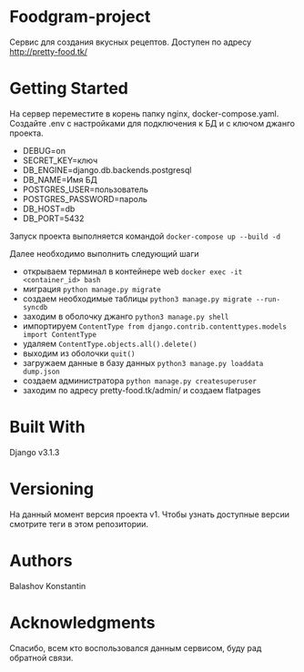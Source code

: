 
# Foodgram-project
Сервис для создания вкусных рецептов.
Доступен по адресу 
http://pretty-food.tk/

# Getting Started
На сервер переместите в корень  папку nginx, docker-compose.yaml.
Создайте .env с настройками для подключения к БД и с ключом джанго проекта.
- DEBUG=on
- SECRET_KEY=ключ
- DB_ENGINE=django.db.backends.postgresql
- DB_NAME=Имя БД
- POSTGRES_USER=пользователь
- POSTGRES_PASSWORD=пароль
- DB_HOST=db
- DB_PORT=5432


Запуск проекта выполняется командой `docker-compose up --build -d`
 
Далее необходимо выполнить следующий шаги
 - открываем терминал в контейнере web `docker exec -it <container_id> bash`
 - миграция `python manage.py migrate`
 - создаем необходимые таблицы `python3 manage.py migrate --run-syncdb`
 - заходим в оболочку джанго `python3 manage.py shell`
 - импортируем `ContentType from django.contrib.contenttypes.models import ContentType`
 - удаляем `ContentType.objects.all().delete()`
 - выходим из оболочки `quit()`
 - загружаем данные в базу данных `python3 manage.py loaddata dump.json`
 - создаем администратора `python manage.py createsuperuser`
 - заходим по адресу pretty-food.tk/admin/ и создаем flatpages

# Built With
Django v3.1.3

# Versioning
На данный момент версия проекта v1. Чтобы узнать доступные версии смотрите теги в этом репозитории.


# Authors
Balashov Konstantin


# Acknowledgments
Спасибо, всем кто воспользовался данным сервисом, буду рад обратной связи.
